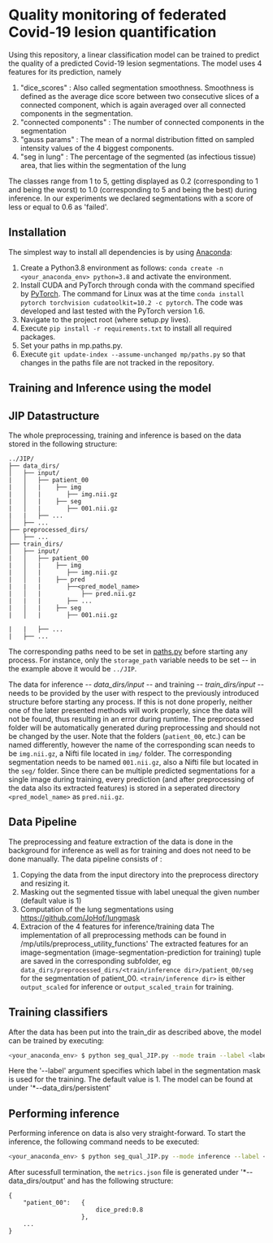 # Quality monitoring of federated Covid-19 lesion quantification
Using this repository, a linear classification model can be trained to predict the quality of a predicted Covid-19 lesion segmentations. The model uses 4 features for its prediction, namely
1. "dice_scores" : Also called segmentation smoothness. Smoothness is defined as the average dice score between two consecutive slices of a connected component, which is again     averaged over all connected components in the segmentation.
2. "connected components" : The number of connected components in the segmentation
3. "gauss params" : The mean of a normal distribution fitted on sampled intensity values 
    of the 4 biggest components.
4. "seg in lung" : The percentage of the segmented (as infectious tissue) area, that lies 
    within the segmentation of the lung 
    
The classes range from 1 to 5, getting displayed as 0.2 (corresponding to 1 and being the worst) to 1.0 (corresponding to 5 and being the best) during inference. In our experiments we declared segmentations with a score of less or equal to 0.6 as 'failed'. 

## Installation
The simplest way to install all dependencies is by using [Anaconda](https://conda.io/projects/conda/en/latest/index.html):

1. Create a Python3.8 environment as follows: `conda create -n <your_anaconda_env> python=3.8` and activate the environment.
2. Install CUDA and PyTorch through conda with the command specified by [PyTorch](https://pytorch.org/). The command for Linux was at the time `conda install pytorch torchvision cudatoolkit=10.2 -c pytorch`. The code was developed and last tested with the PyTorch version 1.6.
3. Navigate to the project root (where setup.py lives).
4. Execute `pip install -r requirements.txt` to install all required packages.
5. Set your paths in mp.paths.py.
6. Execute `git update-index --assume-unchanged mp/paths.py` so that changes in the paths file are not tracked in the repository.


## Training and Inference using the model

## JIP Datastructure
The whole preprocessing, training and inference is based on the data stored in the following structure:

    ../JIP/
    ├── data_dirs/
    │   ├── input/
    |   │   ├── patient_00
    |   │   |    ├── img
    |   │   |       ├── img.nii.gz
    |   │   |    ├── seg
    |   │   |       ├── 001.nii.gz
    |   |   ├── ...
    │   ├── ...
    ├── preprocessed_dirs/
    │   ├── ...
    ├── train_dirs/
    │   ├── input/
    |   │   ├── patient_00
    |   │   |    ├── img
    |   │   |       ├── img.nii.gz
    |   │   |    ├── pred 
    |   |   |       ├──<pred_model_name>  
    |   │   |           ├── pred.nii.gz
    |   |   |       ├── ...
    |   │   |    ├── seg
    |   │   |       ├── 001.nii.gz

    |   |   ├── ...
    |   ├── ...
   

The corresponding paths need to be set in [paths.py](../mp/paths.py) before starting any process. For instance, only the `storage_path` variable needs to be set -- in the example above it would be `../JIP`.

The data for inference *-- data_dirs/input --* and training *-- train_dirs/input --* needs to be provided by the user with respect to the previously introduced structure before starting any process. If this is not done properly, neither one of the later presented methods will work properly, since the data will not be found, thus resulting in an error during runtime. The preprocessed folder will be automatically generated during preprocessing and should not be changed by the user. Note that the folders (`patient_00`, etc.) can be named differently, however the name of the corresponding scan needs to be `img.nii.gz`, a Nifti file located in `img/` folder. The corresponding segmentation needs to be named `001.nii.gz`, also a Nifti file but located in the `seg/` folder. Since there can be multiple predicted segmentations for a single image during training, every prediction (and after preprocessing of the data also its extracted features) is stored in a seperated directory `<pred_model_name>` as `pred.nii.gz`.


## Data Pipeline
The preprocessing and feature extraction of the data is done in the background for inference as well as for training and does not need to be done manually. The data pipeline consists of :
1. Copying the data from the input directory into the preprocess directory and resizing it. 
2. Masking out the segmented tissue with label unequal the given number (default value is 1) 
3. Computation of the lung segmentations using https://github.com/JoHof/lungmask
4. Extracion of the 4 features for inference/training data
The implementation of all preprocessing methods can be found in /mp/utils/preprocess_utility_functions' 
The extracted features for an image-segmentation (image-segmentation-prediction for training) tuple are saved in the corresponding subfolder, eg `data_dirs/preprocessed_dirs/<train/inference dir>/patient_00/seg` for the segmentation of patient_00. `<train/inference dir>` is either `output_scaled` for inference or `output_scaled_train` for training. 

## Training classifiers
After the data has been put into the train_dir as described above, the model can be trained by executing:
```bash
<your_anaconda_env> $ python seg_qual_JIP.py --mode train --label <label_in_segmentation_mask>
```
Here the '--label' argument specifies which label in the segmentation mask is used for the training. The default value is 1. 
The model can be found at under '*--data_dirs/persistent' 

## Performing inference
Performing inference on data is also very straight-forward. To start the inference, the following command needs to be executed:
```bash
<your_anaconda_env> $ python seg_qual_JIP.py --mode inference --label <label_in_segmentation_mask>
```

After sucessfull termination, the `metrics.json` file is generated under '*--data_dirs/output'  and has the following structure:
```
{	
    "patient_00":	{
                        dice_pred:0.8
                    },
    ...
}
```

